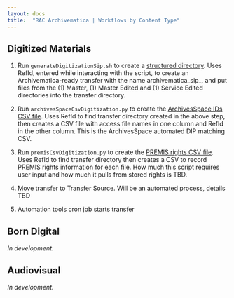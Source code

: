 ```yaml
---
layout: docs
title:  "RAC Archivematica | Workflows by Content Type"
---
```


## Digitized Materials

1. Run `generateDigitizationSip.sh` to create a [structured directory](transferAndSetup#transfer-structure).
	Uses RefId, entered while interacting with the script, to create an Archivematica-ready transfer with the name archivematica_sip_<refid>, and put files from the (1) Master, (1) Master Edited and (1) Service Edited directories into the transfer directory.

2. Run `archivesSpaceCsvDigitization.py` to create the [ArchivesSpace IDs CSV file](transferAndSetup#archivesspace-ids-csv).
	Uses RefId to find transfer directory created in the above step, then creates a CSV file with access file names in one column and RefId in the other column. This is the ArchivesSpace automated DIP matching CSV.

3. Run `premisCsvDigitization.py` to create the [PREMIS rights CSV file](transferAndSetup#transfer-structure#premis-csv).
	Uses RefId to find transfer directory then creates a CSV to record PREMIS rights information for each file. How much this script requires user input and how much it pulls from stored rights is TBD.

4. Move transfer to Transfer Source.
	Will be an automated process, details TBD

5. Automation tools cron job starts transfer


## Born Digital

*In development.*

## Audiovisual

*In development.*